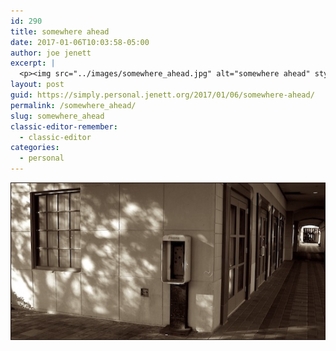 ```yaml
---
id: 290
title: somewhere ahead
date: 2017-01-06T10:03:58-05:00
author: joe jenett
excerpt: |
  <p><img src="../images/somewhere_ahead.jpg" alt="somewhere ahead" style="border:none;"></p>
layout: post
guid: https://simply.personal.jenett.org/2017/01/06/somewhere-ahead/
permalink: /somewhere_ahead/
slug: somewhere_ahead
classic-editor-remember:
  - classic-editor
categories:
  - personal
---
```

<img src="../images/somewhere_ahead.jpg" alt="somewhere ahead" style="border:none;">